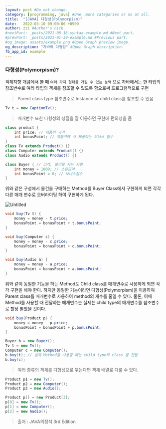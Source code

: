 ```yaml
---
layout: post #Do not change.
category: [programming, java] #One, more categories or no at all.
title:  "[JAVA] 다형성(Polymorpism)"
date:   2022-03-10 09:00:00 +0900
author: zzi #Author's nick.
#nextPart: _posts/2021-06-16-syntax-example.md #Next part.
#prevPart: _posts/2021-01-30-example.md #Previous part.
#og_image: assets/example.png #Open Graph preview image.
og_description: "자바의 다형성" #Open Graph description.
fb_app_id: example
---
```

### 다형성(Polymorpism)?
객체지향 개념에서 볼 때 `여러 가지 형태를 가질 수 있는 능력` 으로 자바에서는 한 타입의 참조변수로 여러 타입의 객체를 참조할 수 있도록 함으로써 프로그램적으로 구현

> Parent class type 참조변수로 Instance of child class를 참조할 수 있음
> 

```java
Tv t = new CaptionTv();
```

> 매개변수 또한 다형성의 성질을 잘 이용하면 구현에 편의성을 줌
> 

```java
class product {
	int price; // 제품의 가격
	int bonusPoint; // 제품구매 시 제공하는 보너스 점수
}
class Tv extends Product() {}
class Computer extends Product() {}
class Audio extends Product() {}

class Buyer { // 고객, 물건을 사는 사람
	int money = 1000; // 소유금액
	int bonusPoint = 0; // 보너스점수
}
```

위와 같은 구성에서 물건을 구매하는 Method를 Buyer Class에서 구현하게 되면 각각 다른 매개 변수로 오버라이딩 하여 구현하게 된다.

![Untitled](https://user-images.githubusercontent.com/6336815/157783326-aafe0a77-393a-40ee-b42b-ca235f6866d6.png)

```java
void buy(Tv t) {
	money = money - t.price;
	bonusPoint = bonusPoint + t.bonusPoint;
}

void buy(Computer c) {
	money = money - c.price;
	bonusPoint = bonusPoint + c.bonusPoint;
}

void buy(Audio a) {
	money = money - a.price;
	bonusPoint = bonusPoint + a.bonusPoint;
}
```

위와 같이 동일한 기능을 하는 Method도 Child class를 매개변수로 사용하게 되면 각각 구현을 해야 한다. 하지만 동일한 기능이라면 다형성(Polymorpism)을 이용하여 Parent class를 매개변수로 사용하여 method의 개수를 줄일 수 있다. 물론, 이때 Method를 사용할 때 전달하는 매개변수는 실제는 child type의 매개변수를 참조변수로 할당 받았을 것이다.

```java
void buy(Product p) {
	money = money - p.price;
	bonusPoint = bonusPoint + p.bonusPoint;
}
```

```java
Buyer b = new Buyer();
Tv t = new Tv();
Computer c = new Computer();
b.buy(t); // 실제 Method를 사용할 때는 child type의 class 를 전달
b.buy(c);
```

> 여러 종류의 객체를 다형성으로 묶는다면 객체 배열로 다룰 수 있다.
> 

```java
Product p1 = new Tv();
Product p2 = new Computer();
Product p3 = new Audio();
```

```java
Product p[] = new Product[3];
p[0] = new Tv();
p[1] = new Computer();
p[2] = new Audio();
```

> 출처 : JAVA의정석 3rd Edition
>